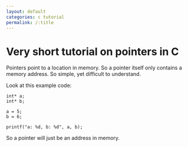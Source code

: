 ```yaml
---
layout: default
categories: c tutorial
permalink: /:title
---
```


# Very short tutorial on pointers in C

Pointers point to a location in memory. So a pointer itself only contains a memory address. So simple, yet difficult to understand.

Look at this example code:

    int* a;
    int* b;

    a = 5;
    b = 6;

    printf("a: %d, b: %d", a, b);

So a pointer will just be an address in memory.
